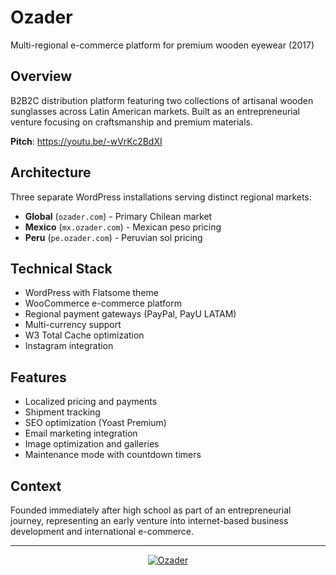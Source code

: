 # Ozader

Multi-regional e-commerce platform for premium wooden eyewear (2017)

## Overview

B2B2C distribution platform featuring two collections of artisanal wooden sunglasses across Latin American markets. Built as an entrepreneurial venture focusing on craftsmanship and premium materials.

**Pitch**: https://youtu.be/-wVrKc2BdXI

## Architecture

Three separate WordPress installations serving distinct regional markets:

- **Global** (`ozader.com`) - Primary Chilean market
- **Mexico** (`mx.ozader.com`) - Mexican peso pricing
- **Peru** (`pe.ozader.com`) - Peruvian sol pricing

## Technical Stack

- WordPress with Flatsome theme
- WooCommerce e-commerce platform
- Regional payment gateways (PayPal, PayU LATAM)
- Multi-currency support
- W3 Total Cache optimization
- Instagram integration

## Features

- Localized pricing and payments
- Shipment tracking
- SEO optimization (Yoast Premium)
- Email marketing integration
- Image optimization and galleries
- Maintenance mode with countdown timers

## Context

Founded immediately after high school as part of an entrepreneurial journey, representing an early venture into internet-based business development and international e-commerce.

---

<p align="center">
  <a href="https://www.youtube.com/watch?v=-wVrKc2BdXI">
    <img src="https://github-production-user-asset-6210df.s3.amazonaws.com/52969662/282175630-02decfdf-35ed-49bb-aa1a-efd1897c1554.jpg" alt="Ozader">
  </a>
</p>
